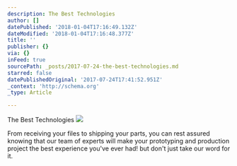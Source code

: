 ```yaml
---
description: The Best Technologies
author: []
datePublished: '2018-01-04T17:16:49.132Z'
dateModified: '2018-01-04T17:16:48.377Z'
title: ''
publisher: {}
via: {}
inFeed: true
sourcePath: _posts/2017-07-24-the-best-technologies.md
starred: false
datePublishedOriginal: '2017-07-24T17:41:52.951Z'
_context: 'http://schema.org'
_type: Article

---
```

The Best Technologies
![](https://the-grid-user-content.s3-us-west-2.amazonaws.com/a1dfd050-e07d-41db-aa38-b35c7fcc00e4.jpg)

From receiving your files to shipping your parts, you can rest assured knowing that our team of experts will make your prototyping and production project the best experience you've ever had! but don't just take our word for it.